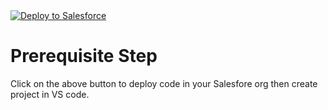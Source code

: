 <a href="https://githubsfdeploy.herokuapp.com?owner=TheVishnuKumar&repo=Snowforce-Declarative-PubSub-2020">
  <img alt="Deploy to Salesforce"
       src="https://raw.githubusercontent.com/afawcett/githubsfdeploy/master/deploy.png">
</a>

# Prerequisite Step
Click on the above button to deploy code in your Salesfore org then create project in VS code.
